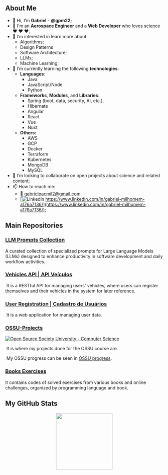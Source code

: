 ## About Me

- 👋 Hi, I’m **Gabriel** - **@gpm22;**
- :rocket: I'm an **Aerospace Engineer** and a **Web Developer** who loves science :heart: :heart: :heart:;
- 👀 I’m interested in learn more about:
  - Algorithms;
  - Design Patterns
  - Software Architecture;
  - LLMs;
  - Machine Learning;
- 🌱 I’m currently learning the following **technologies**:
  - **Languages**:
    - Java
    - JavaScript/Node
    - Python
  - **Frameworks**, **Modules**, and **Libraries**:
    - Spring (boot, data, security, AI, etc.),
    - Hibernate
    - Angular
    - React
    - Vue
    - Nuxt
  - **Others:**
    - AWS
    - GCP
    - Docker
    - Terraform
    - Kubernetes
    - MongoDB
    - MySQL
- 💞️ I’m looking to collaborate on open projects about science and related content;
- 📫 How to reach me:
  - :email: gabrielpacmil2@gmail.com 
  - [![Linkedin](https://i.stack.imgur.com/gVE0j.png) https://www.linkedin.com/in/gabriel-milhomem-a176a7136/](https://www.linkedin.com/in/gabriel-milhomem-a176a7136/);

## Main Repositories

### [LLM Prompts Collection](https://github.com/gpm22/prompts)

  A curated collection of specialized prompts for Large Language Models (LLMs) designed to enhance productivity in software development and daily workflow activities.

### [Vehicles API | API Veículos](https://github.com/gpm22/API_Veiculos/)

​	It is a RESTful API for managing users' vehicles, where users can register themselves and their vehicles in the system for later reference.

### [User Registration | Cadastro de Usuários](https://github.com/gpm22/cadastroDeUsuarios)

​	It is a web application for managing user data.

### [OSSU-Projects](https://github.com/gpm22/ossu-projects)

[![Open Source Society University - Computer Science](https://img.shields.io/badge/OSSU-computer--science-blue.svg)](https://github.com/ossu/computer-science)

​	It is where my projects done for the OSSU course are.

​	My OSSU progress can be seen in [OSSU progress](https://trello.com/b/DIZv8gOk/ossu-progress).

### [Books Exercises](https://github.com/gpm22/BookExercises)

  It contains codes of solved exercises from various books and online challenges, organized by programming language and book.

## My GitHub Stats

<div align="center">
  <a href="https://github.com/gpm22">
  <img height="180em" src="https://github-readme-stats.vercel.app/api/top-langs/?username=gpm22&layout=compact&langs_count=7&theme=vision-friendly-dark"/>
</div>


